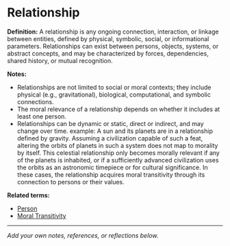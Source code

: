 # Relationship

**Definition:**
A relationship is any ongoing connection, interaction, or linkage between entities, defined by physical, symbolic, social, or informational parameters. Relationships can exist between persons, objects, systems, or abstract concepts, and may be characterized by forces, dependencies, shared history, or mutual recognition.

**Notes:**
- Relationships are not limited to social or moral contexts; they include physical (e.g., gravitational), biological, computational, and symbolic connections.
- The moral relevance of a relationship depends on whether it includes at least one person.
- Relationships can be dynamic or static, direct or indirect, and may change over time.
example: A sun and its planets are in a relationship defined by gravity. Assuming a civilization capable of such a feat, altering the orbits of planets in such a system does not map to morality by itself. This celestial relationship only becomes morally relevant if any of the planets is inhabited, or if a sufficiently advanced civilization uses the orbits as an astronomic timepiece or for cultural significance. In these cases, the relationship acquires moral transitivity through its connection to persons or their values.

**Related terms:**
- [Person](person.md)
- [Moral Transitivity](moral_transitivity.md)

---
*Add your own notes, references, or reflections below.*
